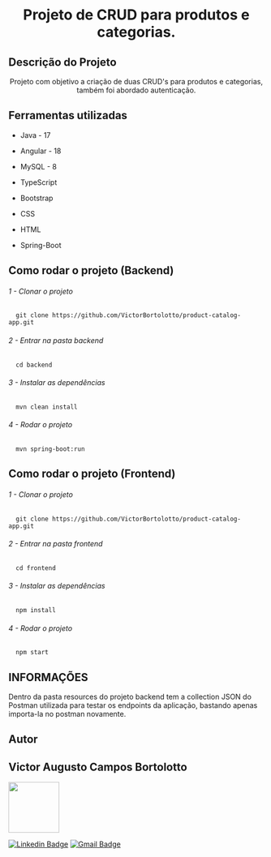 <h1 align="center">Projeto de CRUD para produtos e categorias.</h1>

## Descrição do Projeto

<p align="center">Projeto com objetivo a criação de duas CRUD's para produtos e categorias, também foi abordado autenticação.</p>

## Ferramentas utilizadas

<ul>
  <li><p>Java - 17</p></li>
  <li><p>Angular - 18</p></li>
  <li><p>MySQL - 8</p></li>
  <li><p>TypeScript</p></li>
  <li><p>Bootstrap</p></li>
  <li><p>CSS</p></li>
  <li><p>HTML</p></li>
  <li><p>Spring-Boot</p></li>
</ul>

## Como rodar o projeto (Backend)

<h6><p>1 - Clonar o projeto</p></h6>

```
  git clone https://github.com/VictorBortolotto/product-catalog-app.git
```

<h6><p>2 - Entrar na pasta backend</p></h6>

```
  cd backend
```

<h6><p>3 - Instalar as dependências</p></h6>

```
  mvn clean install
```

<h6><p>4 - Rodar o projeto</p></h6>

```
  mvn spring-boot:run
```

## Como rodar o projeto (Frontend)

<h6><p>1 - Clonar o projeto</p></h6>

```
  git clone https://github.com/VictorBortolotto/product-catalog-app.git
```

<h6><p>2 - Entrar na pasta frontend</p></h6>

```
  cd frontend
```

<h6><p>3 - Instalar as dependências</p></h6>

```
  npm install
```

<h6><p>4 - Rodar o projeto</p></h6>

```
  npm start
```

## INFORMAÇÕES 

<p>Dentro da pasta resources do projeto backend tem a collection JSON do Postman utilizada para testar os endpoints da aplicação, bastando apenas importa-la no postman novamente.</p>

<h2 align="start">Autor</h2>

<h2 style="border: none">Victor Augusto Campos Bortolotto</h2>
<img style="width: 100px; height: 100px" src="https://avatars.githubusercontent.com/u/50971139?v=4" alt=""/>

[![Linkedin Badge](https://img.shields.io/badge/-LinkedIn-blue?style=flat-square&logo=Linkedin&logoColor=white&link=https://www.linkedin.com/in/victor-augusto-campos-bortolotto/)](https://www.linkedin.com/in/victor-augusto-campos-bortolotto/) 
[![Gmail Badge](https://img.shields.io/badge/-victorcamposbortolottowork@gmail.com-c14438?style=flat-square&logo=Gmail&logoColor=white&link=mailto:victorcamposbortolottowork@gmail.com)](mailto:victorcamposbortolottowork@gmail.com)